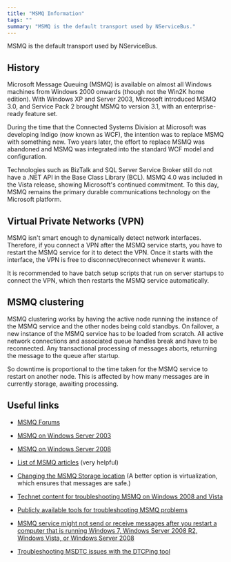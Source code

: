 ```yaml
---
title: "MSMQ Information"
tags: ""
summary: "MSMQ is the default transport used by NServiceBus."
---
```


MSMQ is the default transport used by NServiceBus.

History
-------

Microsoft Message Queuing (MSMQ) is available on almost all Windows machines from Windows 2000 onwards (though not the Win2K home edition). With Windows XP and Server 2003, Microsoft introduced MSMQ 3.0, and Service Pack 2 brought MSMQ to version 3.1, with an enterprise-ready feature set.

During the time that the Connected Systems Division at Microsoft was developing Indigo (now known as WCF), the intention was to replace MSMQ with something new. Two years later, the effort to replace MSMQ was abandoned and MSMQ was integrated into the standard WCF model and configuration.

Technologies such as BizTalk and SQL Server Service Broker still do not have a .NET API in the Base Class Library (BCL). MSMQ 4.0 was included in the Vista release, showing Microsoft's continued commitment. To this day, MSMQ remains the primary durable communications technology on the Microsoft platform.

Virtual Private Networks (VPN)
------------------------------

MSMQ isn't smart enough to dynamically detect network interfaces. Therefore, if you connect a VPN after the MSMQ service starts, you have to restart the MSMQ service for it to detect the VPN. Once it starts with the interface, the VPN is free to disconnect/reconnect whenever it wants.

It is recommended to have batch setup scripts that run on server startups to connect the VPN, which then restarts the MSMQ service automatically.

MSMQ clustering
---------------

MSMQ clustering works by having the active node running the instance of the MSMQ service and the other nodes being cold standbys. On failover, a new instance of the MSMQ service has to be loaded from scratch. All active network connections and associated queue handles break and have to be reconnected. Any transactional processing of messages aborts, returning the message to the queue after startup.

So downtime is proportional to the time taken for the MSMQ service to restart on another node. This is affected by how many messages are in currently storage, awaiting processing.

Useful links
------------

-   [MSMQ Forums](http://social.msdn.microsoft.com/Forums/en-US/msmq)

-   [MSMQ on Windows Server
    2003](http://technet.microsoft.com/en-gb/library/cc757108%28WS.10%29.aspx)

-   [MSMQ on Windows Server
    2008](http://technet.microsoft.com/en-gb/library/cc753070%28WS.10%29.aspx)

-   [List of MSMQ articles](http://blogs.msdn.com/b/johnbreakwell/)
    (very helpful)

-   [Changing the MSMQ Storage
    location](http://blogs.msdn.com/b/johnbreakwell/archive/2009/02/09/changing-the-msmq-storage-location.aspx)
    (A better option is virtualization, which ensures that messages are
    safe.)

-   [Technet content for troubleshooting MSMQ on Windows 2008 and
    Vista](http://blogs.msdn.com/b/johnbreakwell/archive/2008/05/07/technet-content-for-troubleshooting-msmq-on-windows-2008-and-vista.aspx)

-   [Publicly available tools for troubleshooting MSMQ
    problems](http://blogs.msdn.com/b/johnbreakwell/archive/2007/12/13/what-publically-available-tools-are-available-for-troubleshooting-msmq-problems.aspx)

-   [MSMQ service might not send or receive messages after you restart a
    computer that is running Windows 7, Windows Server 2008 R2, Windows
    Vista, or Windows Server
    2008](http://support.microsoft.com/kb/2554746)

-   [Troubleshooting MSDTC issues with the DTCPing
    tool](http://blogs.msdn.com/b/distributedservices/archive/2008/11/12/troubleshooting-msdtc-issues-with-the-dtcping-tool.aspx)



